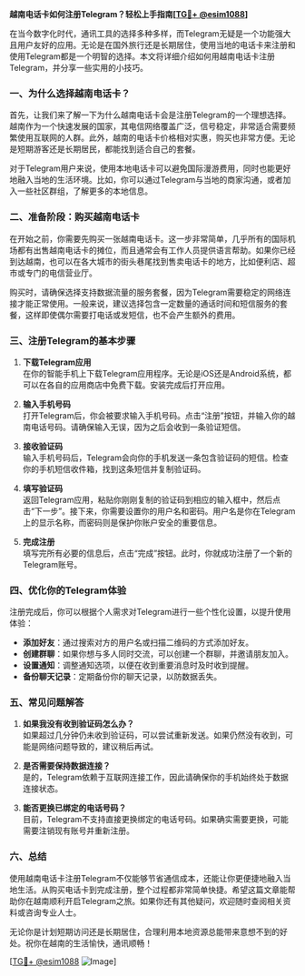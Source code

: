**越南电话卡如何注册Telegram？轻松上手指南[[TG💪+ @esim1088](https://t.me/s/esim1088)]**

在当今数字化时代，通讯工具的选择多种多样，而Telegram无疑是一个功能强大且用户友好的应用。无论是在国外旅行还是长期居住，使用当地的电话卡来注册和使用Telegram都是一个明智的选择。本文将详细介绍如何用越南电话卡注册Telegram，并分享一些实用的小技巧。

### 一、为什么选择越南电话卡？

首先，让我们来了解一下为什么越南电话卡会是注册Telegram的一个理想选择。越南作为一个快速发展的国家，其电信网络覆盖广泛，信号稳定，非常适合需要频繁使用互联网的人群。此外，越南的电话卡价格相对实惠，购买也非常方便。无论是短期游客还是长期居民，都能找到适合自己的套餐。

对于Telegram用户来说，使用本地电话卡可以避免国际漫游费用，同时也能更好地融入当地的生活环境。比如，你可以通过Telegram与当地的商家沟通，或者加入一些社区群组，了解更多的本地信息。

### 二、准备阶段：购买越南电话卡

在开始之前，你需要先购买一张越南电话卡。这一步非常简单，几乎所有的国际机场都有出售越南电话卡的摊位，而且通常会有工作人员提供语言帮助。如果你已经到达越南，也可以在各大城市的街头巷尾找到售卖电话卡的地方，比如便利店、超市或专门的电信营业厅。

购买时，请确保选择支持数据流量的服务套餐，因为Telegram需要稳定的网络连接才能正常使用。一般来说，建议选择包含一定数量的通话时间和短信服务的套餐，这样即使偶尔需要打电话或发短信，也不会产生额外的费用。

### 三、注册Telegram的基本步骤

1. **下载Telegram应用**  
   在你的智能手机上下载Telegram应用程序。无论是iOS还是Android系统，都可以在各自的应用商店中免费下载。安装完成后打开应用。

2. **输入手机号码**  
   打开Telegram后，你会被要求输入手机号码。点击“注册”按钮，并输入你的越南电话号码。请确保输入无误，因为之后会收到一条验证短信。

3. **接收验证码**  
   输入手机号码后，Telegram会向你的手机发送一条包含验证码的短信。检查你的手机短信收件箱，找到这条短信并复制验证码。

4. **填写验证码**  
   返回Telegram应用，粘贴你刚刚复制的验证码到相应的输入框中，然后点击“下一步”。接下来，你需要设置你的用户名和密码。用户名是你在Telegram上的显示名称，而密码则是保护你账户安全的重要信息。

5. **完成注册**  
   填写完所有必要的信息后，点击“完成”按钮。此时，你就成功注册了一个新的Telegram账号。

### 四、优化你的Telegram体验

注册完成后，你可以根据个人需求对Telegram进行一些个性化设置，以提升使用体验：

- **添加好友**：通过搜索对方的用户名或扫描二维码的方式添加好友。
- **创建群聊**：如果你想与多人同时交流，可以创建一个群聊，并邀请朋友加入。
- **设置通知**：调整通知选项，以便在收到重要消息时及时收到提醒。
- **备份聊天记录**：定期备份你的聊天记录，以防数据丢失。

### 五、常见问题解答

1. **如果我没有收到验证码怎么办？**  
   如果超过几分钟仍未收到验证码，可以尝试重新发送。如果仍然没有收到，可能是网络问题导致的，建议稍后再试。

2. **是否需要保持数据连接？**  
   是的，Telegram依赖于互联网连接工作，因此请确保你的手机始终处于数据连接状态。

3. **能否更换已绑定的电话号码？**  
   目前，Telegram不支持直接更换绑定的电话号码。如果确实需要更换，可能需要注销现有账号并重新注册。

### 六、总结

使用越南电话卡注册Telegram不仅能够节省通信成本，还能让你更便捷地融入当地生活。从购买电话卡到完成注册，整个过程都非常简单快捷。希望这篇文章能帮助你在越南顺利开启Telegram之旅。如果你还有其他疑问，欢迎随时查阅相关资料或咨询专业人士。

无论你是计划短期访问还是长期居住，合理利用本地资源总能带来意想不到的好处。祝你在越南的生活愉快，通讯顺畅！  

[[TG💪+ @esim1088](https://t.me/s/esim1088) ![Image](https://i.postimg.cc/4NQfJmqS/Snipaste-2025-05-13-00-14-12.png)]